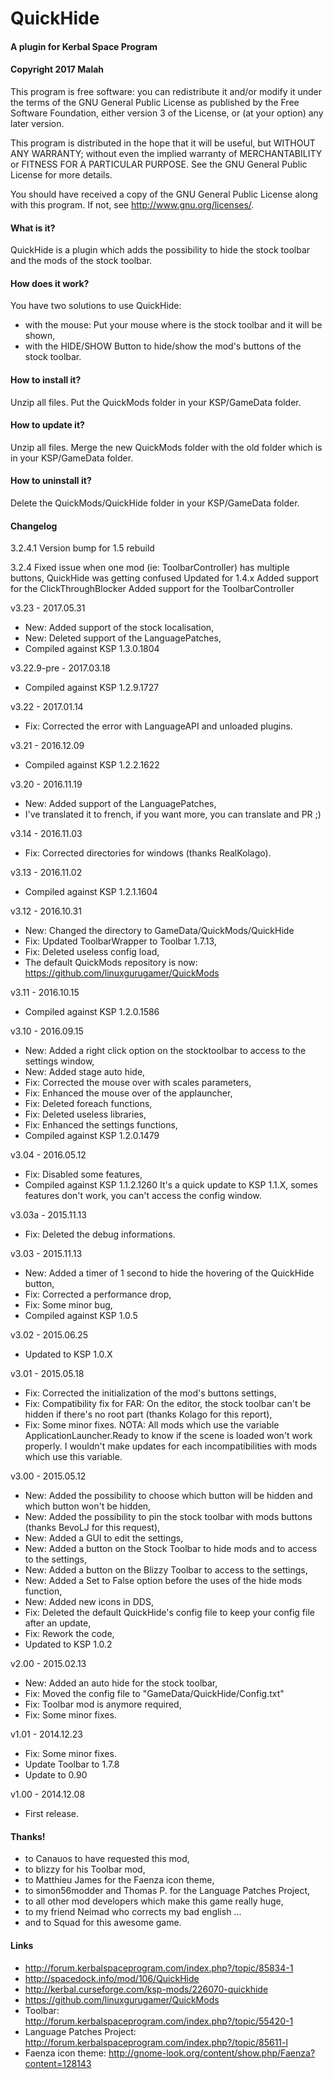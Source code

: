 ﻿# QuickHide
#### A plugin for Kerbal Space Program
#### Copyright 2017 Malah

This program is free software: you can redistribute it and/or modify
it under the terms of the GNU General Public License as published by
the Free Software Foundation, either version 3 of the License, or
(at your option) any later version.

This program is distributed in the hope that it will be useful,
but WITHOUT ANY WARRANTY; without even the implied warranty of
MERCHANTABILITY or FITNESS FOR A PARTICULAR PURPOSE.  See the
GNU General Public License for more details.

You should have received a copy of the GNU General Public License
along with this program.  If not, see <http://www.gnu.org/licenses/>. 


#### What is it?

QuickHide is a plugin which adds the possibility to hide the stock toolbar and the mods of the stock toolbar.

#### How does it work?

You have two solutions to use QuickHide:
* with the mouse: Put your mouse where is the stock toolbar and it will be shown,
* with the HIDE/SHOW Button to hide/show the mod's buttons of the stock toolbar.

#### How to install it?

Unzip all files. Put the QuickMods folder in your KSP/GameData folder.

#### How to update it?

Unzip all files. Merge the new QuickMods folder with the old folder which is in your KSP/GameData folder.

#### How to uninstall it?

Delete the QuickMods/QuickHide folder in your KSP/GameData folder.

#### Changelog
3.2.4.1
	Version bump for 1.5 rebuild

3.2.4
	Fixed issue when one mod (ie: ToolbarController) has multiple buttons, QuickHide was getting confused
	Updated for 1.4.x
	Added support for the ClickThroughBlocker
	Added support for the ToolbarController

v3.23 - 2017.05.31
* New: Added support of the stock localisation,
* New: Deleted support of the LanguagePatches,
* Compiled against KSP 1.3.0.1804

v3.22.9-pre - 2017.03.18
* Compiled against KSP 1.2.9.1727

v3.22 - 2017.01.14
* Fix: Corrected the error with LanguageAPI and unloaded plugins.

v3.21 - 2016.12.09
* Compiled against KSP 1.2.2.1622

v3.20 - 2016.11.19
* New: Added support of the LanguagePatches,
* I've translated it to french, if you want more, you can translate and PR ;)

v3.14 - 2016.11.03
* Fix: Corrected directories for windows (thanks RealKolago).

v3.13 - 2016.11.02
* Compiled against KSP 1.2.1.1604

v3.12 - 2016.10.31
* New: Changed the directory to GameData/QuickMods/QuickHide
* Fix: Updated ToolbarWrapper to Toolbar 1.7.13,
* Fix: Deleted useless config load,
* The default QuickMods repository is now: https://github.com/linuxgurugamer/QuickMods

v3.11 - 2016.10.15
* Compiled against KSP 1.2.0.1586

v3.10 - 2016.09.15
* New: Added a right click option on the stocktoolbar to access to the settings window,
* New: Added stage auto hide,
* Fix: Corrected the mouse over with scales parameters,
* Fix: Enhanced the mouse over of the applauncher,
* Fix: Deleted foreach functions,
* Fix: Deleted useless libraries,
* Fix: Enhanced the settings functions,
* Compiled against KSP 1.2.0.1479

v3.04 - 2016.05.12
* Fix: Disabled some features,
* Compiled against KSP 1.1.2.1260
It's a quick update to KSP 1.1.X, somes features don't work, you can't access the config window.

v3.03a - 2015.11.13
* Fix: Deleted the debug informations.

v3.03 - 2015.11.13
* New: Added a timer of 1 second to hide the hovering of the QuickHide button,
* Fix: Corrected a performance drop,
* Fix: Some minor bug,
* Compiled against KSP 1.0.5

v3.02 - 2015.06.25
* Updated to KSP 1.0.X

v3.01 - 2015.05.18
* Fix: Corrected the initialization of the mod's buttons settings,
* Fix: Compatibility fix for FAR: On the editor, the stock toolbar can't be hidden if there's no root part (thanks Kolago for this report),
* Fix: Some minor fixes.
NOTA: All mods which use the variable ApplicationLauncher.Ready to know if the scene is loaded won't work properly. I wouldn't make updates for each incompatibilities with mods which use this variable.

v3.00 - 2015.05.12
* New: Added the possibility to choose which button will be hidden and which button won't be hidden,
* New: Added the possibility to pin the stock toolbar with mods buttons (thanks BevoLJ for this request),
* New: Added a GUI to edit the settings,
* New: Added a button on the Stock Toolbar to hide mods and to access to the settings,
* New: Added a button on the Blizzy Toolbar to access to the settings,
* New: Added a Set to False option before the uses of the hide mods function,
* New: Added new icons in DDS,
* Fix: Deleted the default QuickHide's config file to keep your config file after an update,
* Fix: Rework the code,
* Updated to KSP 1.0.2

v2.00 - 2015.02.13
* New: Added an auto hide for the stock toolbar,
* Fix: Moved the config file to "GameData/QuickHide/Config.txt"
* Fix: Toolbar mod is anymore required,
* Fix: Some minor fixes.

v1.01 - 2014.12.23
* Fix: Some minor fixes.
* Update Toolbar to 1.7.8
* Update to 0.90

v1.00 - 2014.12.08
* First release.


#### Thanks!

* to Canauos to have requested this mod,
* to blizzy for his Toolbar mod,
* to Matthieu James for the Faenza icon theme,
* to simon56modder and Thomas P. for the Language Patches Project,
* to all other mod developers which make this game really huge,
* to my friend Neimad who corrects my bad english ...
* and to Squad for this awesome game.

#### Links

* http://forum.kerbalspaceprogram.com/index.php?/topic/85834-1
* http://spacedock.info/mod/106/QuickHide
* http://kerbal.curseforge.com/ksp-mods/226070-quickhide
* https://github.com/linuxgurugamer/QuickMods
* Toolbar: http://forum.kerbalspaceprogram.com/index.php?/topic/55420-1
* Language Patches Project: http://forum.kerbalspaceprogram.com/index.php?/topic/85611-l
* Faenza icon theme: http://gnome-look.org/content/show.php/Faenza?content=128143
